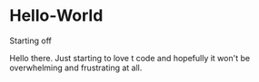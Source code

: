 # Hello-World
Starting off

Hello there.  Just starting to love t code and hopefully it won't be overwhelming and frustrating at all.
